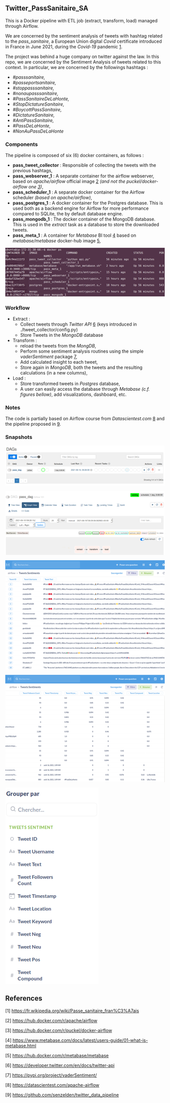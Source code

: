 ## Twitter_PassSanitaire_SA

This is a Docker pipeline with ETL job (extract, transform, load) managed through Airflow.

We are concerned by the sentiment analysis of tweets with hashtag related to the _pass_sanitaire_, a European Union digital *Covid* certificate introduced in France in June 2021, during the *Covid-19* pandemic [1](https://fr.wikipedia.org/wiki/Passe_sanitaire_fran%C3%A7ais).  

The project was behind a huge company on twitter against the law. In this repo, we are concerned by the Sentiment Analysis of tweets related to this context. In particular, we are concerned by the followings hashtags :

- *#passsanitaire,*
- *#passeportsanitaire,*
- *#stoppasssanitaire,*
- *#nonaupasssanitaire,*
- *#PassSanitaireDeLaHonte,*
- *#StopDictatureSanitaire,*
- *#BoycottPassSanitaire,*
- *#DictatureSanitaire,*
- *#AntiPassSanitaire,*
- *#PassDeLaHonte,*
- *#NonAuPassDeLaHonte*

### Components

The pipeline is composed of six (6) docker containers, as follows : 

- __pass_tweet_collector__ : Responsible of collecting the tweets with the previous hashtags,
- __pass_webserver_1__ : A separate container for the airflow webserver, based on *apache/airflow* official image [2](https://hub.docker.com/r/apache/airflow) *(and not the puckel/docker-airflow one [3](https://hub.docker.com/r/puckel/docker-airflow))*,
- __pass_scheduler_1__ : A separate docker container for the Airflow scheduler *(based on apache/airflow)*,
- __pass_postgres_1__ : A docker container for the Postgres database. This is used both as a backend engine for Airflow for more performance compared to SQLite, the by default database engine.
- __pass_mongodb_1__ : The docker container of the MongoDB database. This is used in the *extract* task as a database to store the downloaded tweets.
- __pass_meta_1__ : A container for *Metabase* BI tool [4](https://www.metabase.com/docs/latest/users-guide/01-what-is-metabase.html) based on *metabase/metabase* docker-hub image [5](https://hub.docker.com/r/metabase/metabase),

![Alt text](images/dockerps.png?raw=true "Title")

### Workflow

- Extract : 
    - Collect tweets through *Twitter API* [6](https://developer.twitter.com/en/docs/twitter-api)  (keys introduced in ./tweet_collector/config.py)
    - Store Tweets in the *MongoDB* database
- Transform :
    - reload the tweets from the *MongDB*, 
    - Perform some sentiment analysis routines using the simple *vaderSentiment* package [7](https://pypi.org/project/vaderSentiment/),
    - Add calculated insight to each tweet,
    - Store again in *MongoDB*, both the tweets and the resulting calculations (in a new columns),
- Load :
    - Store transformed tweets in *Postgres* database,
    - A user can easily access the database through *Metabase* *(c.f. figures bellow)*, add visualizations, dashboard, etc.


### Notes

The code is partially based on Airflow course from *Datascientest.com* [8](https://datascientest.com/apache-airflow) and the pipeline proposed in [9](https://github.com/senzelden/twitter_data_pipeline). 

### Snapshots


![Alt text](images/dag.png?raw=true "Title")


![Alt text](images/dag_2.png?raw=true "Title")


![Alt text](images/metabase_01.png?raw=true "Title")


![Alt text](images/metabase_2.png?raw=true "Title")


![Alt text](images/metabase_3.png?raw=true "Title")


## References

[1]   https://fr.wikipedia.org/wiki/Passe_sanitaire_fran%C3%A7ais


[2]   https://hub.docker.com/r/apache/airflow


[3]   https://hub.docker.com/r/puckel/docker-airflow

[4]   https://www.metabase.com/docs/latest/users-guide/01-what-is-metabase.html

[5]   https://hub.docker.com/r/metabase/metabase

[6]   https://developer.twitter.com/en/docs/twitter-api

[7]   https://pypi.org/project/vaderSentiment/

[8]   https://datascientest.com/apache-airflow

[9]   https://github.com/senzelden/twitter_data_pipeline

